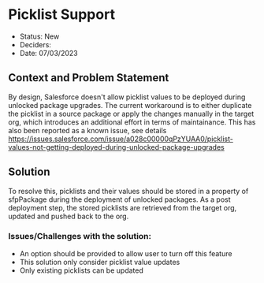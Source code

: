 # Picklist Support

* Status: New
* Deciders:
* Date: 07/03/2023


## Context and Problem Statement

By design, Salesforce doesn't allow picklist values to be deployed during unlocked package upgrades. The current workaround is to either duplicate the picklist in a source package or apply the changes manually in the target org, which introduces an additional effort in terms of maintainance. This has also been reported as a known issue, see details https://issues.salesforce.com/issue/a028c00000qPzYUAA0/picklist-values-not-getting-deployed-during-unlocked-package-upgrades


## Solution

To resolve this, picklists and their values should be stored in a property of sfpPackage during the deployment of unlocked packages. As a post deployment step, the stored picklists are retrieved from the target org, updated and pushed back to the org.


### Issues/Challenges with the solution:
- An option should be provided to allow user to turn off this feature
- This solution only consider picklist value updates
- Only existing picklists can be updated
